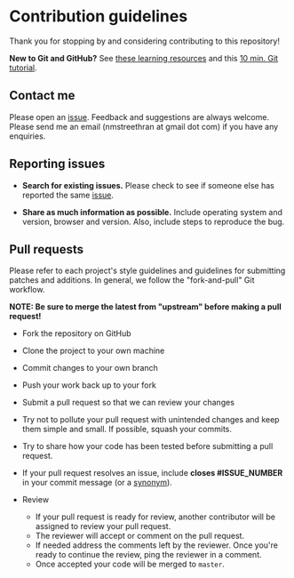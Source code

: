 # Contribution guidelines

Thank you for stopping by and considering contributing to this repository!

**New to Git and GitHub?** See [these learning resources](https://help.github.com/en/github/getting-started-with-github/git-and-github-learning-resources) and this [10 min. Git tutorial](https://try.github.io/levels/1/challenges/1/).

## Contact me

Please open an [issue](https://github.com/nmstreethran/ml-elec-model/issues). Feedback and suggestions are always welcome. Please send me an email (nmstreethran at gmail dot com) if you have any enquiries.

## Reporting issues

- **Search for existing issues.** Please check to see if someone else has reported the same [issue](https://github.com/nmstreethran/ml-elec-model/issues).

- **Share as much information as possible.** Include operating system and version, browser and version. Also, include steps to reproduce the bug.

## Pull requests

Please refer to each project's style guidelines and guidelines for submitting patches and additions. In general, we follow the "fork-and-pull" Git workflow.

**NOTE: Be sure to merge the latest from "upstream" before making a pull request!**

- Fork the repository on GitHub
- Clone the project to your own machine
- Commit changes to your own branch
- Push your work back up to your fork
- Submit a pull request so that we can review your changes

- Try not to pollute your pull request with unintended changes and keep them simple and small. If possible, squash your commits.
- Try to share how your code has been tested before submitting a pull request.
- If your pull request resolves an issue, include **closes #ISSUE_NUMBER** in your commit message (or a [synonym](https://help.github.com/en/github/managing-your-work-on-github/linking-a-pull-request-to-an-issue)).
- Review
  - If your pull request is ready for review, another contributor will be assigned to review your pull request.
  - The reviewer will accept or comment on the pull request.
  - If needed address the comments left by the reviewer. Once you're ready to continue the review, ping the reviewer in a comment.
  - Once accepted your code will be merged to `master`.
